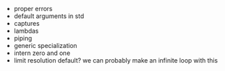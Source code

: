 * proper errors
* default arguments in std
* captures
* lambdas
* piping
* generic specialization
* intern zero and one
* limit resolution default? we can probably make an infinite loop with this